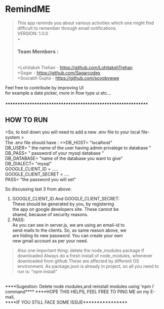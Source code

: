 # RemindME

  >This app reminds you about various activities which one might find difficult to remember through email notifications.
  ><br>VERSION: 1.0.0<br>
 +<br><h3>Team Members :</h3><br>
 +Lohitaksh Trehan -  https://github.com/LohitakshTrehan <br>
 +Sagar -  https://github.com/Sagarcodes <br>
 +Sourabh Gupta -  https://github.com/scoobywwe
 
 Feel free to contribute by improving UI<br>
 for example a date picker, more in flow type ui etc...<br>
 
 <h5>***********************************************************</h5>
 <h2>HOW TO RUN</h2>
 >So, to boil down you will need to add a new .env file to your local file-system
 ><br>The .env file should have :
 >>DB_HOST= "localhost"<br>
   DB_USER= " the name of the user having admin privalege to database "<br>
   DB_PASS= " password of your mysql database "<br>
   DB_DATABASE= "name of the database you want to give"<br>
   DB_DIALECT= "mysql"<br>
   GOOGLE_CLIENT_ID =    .....<br>
   GOOGLE_CLIENT_SECRET =  ....<br>
   PASS= "the password you will set"<br>
   
 So discussing last 3 from above:<br>
 
 1. GOOGLE_CLIENT_ID And GOOGLE_CLIENT_SECRET:<br>
    These should be generated by you, by registering<br>
    the app on google developers site. These cannot be<br>
    shared, because of security reasons.
 2. PASS:<br>
    As you can see in server.js, we are using an email-id to <br>
    send mails to the clients. So, as same reason above, we<br>
    are hiding its new password. You can create your own<br>
    new gmail account as per your need.
    
    
>Also one important thing: delete the node_modules package if downloaded
>Always do a fresh install of node_modules, whenever downloaded from github
>These are affected by different OS environment.
>As package.json is already in project, so all you need to run is:
> "npm install"
    
<br>
****Sugestion: Delete node modules,and reinstall modules using 'npm i' command****
****HOPE THIS HELPS, FEEL FREE TO PING ME on my E-mail,<br>
****IF YOU STILL FACE SOME ISSUE****************
 
 
   
 
 
